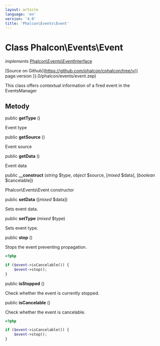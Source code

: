 ```yaml
---
layout: article
language: 'en'
version: '4.0'
title: 'Phalcon\Events\Event'
---
```

# Class **Phalcon\Events\Event**

*implements* [Phalcon\Events\EventInterface](Phalcon_Events_EventInterface)

[Source on Github](https://github.com/phalcon/cphalcon/tree/v{{ page.version }}.0/phalcon/events/event.zep)

This class offers contextual information of a fired event in the EventsManager

## Metody

public **getType** ()

Event type

public **getSource** ()

Event source

public **getData** ()

Event data

public **__construct** (*string* $type, *object* $source, [*mixed* $data], [*boolean* $cancelable])

Phalcon\Events\Event constructor

public **setData** ([*mixed* $data])

Sets event data.

public **setType** (*mixed* $type)

Sets event type.

public **stop** ()

Stops the event preventing propagation.

```php
<?php

if ($event->isCancelable()) {
    $event->stop();
}

```

public **isStopped** ()

Check whether the event is currently stopped.

public **isCancelable** ()

Check whether the event is cancelable.

```php
<?php

if ($event->isCancelable()) {
    $event->stop();
}

```